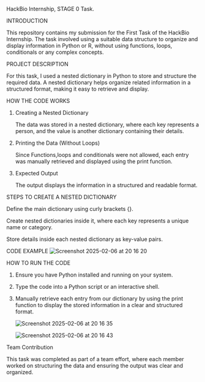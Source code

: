 HackBio Internship, STAGE 0 Task.



INTRODUCTION

This repository contains my submission for the First Task of the HackBio Internship. The task involved using a suitable data structure to organize and display information in Python or R, without using functions, loops, conditionals or any complex concepts.



PROJECT DESCRIPTION

For this task, I used a nested dictionary in Python to store and structure the required data.
A nested dictionary helps organize related information in a structured format, making it easy to retrieve and display.



HOW THE CODE WORKS

1. Creating a Nested Dictionary

    The data was stored in a nested dictionary, where each key represents a person, and the value is another dictionary containing their details.

2. Printing the Data (Without Loops)

    Since Functions,loops and conditionals were not allowed, each entry was manually retrieved and displayed using the print function.

3. Expected Output

    The output displays the information in a structured and readable format.

   


STEPS TO CREATE A NESTED DICTIONARY

Define the main dictionary using curly brackets {}.

Create nested dictionaries inside it, where each key represents a unique name or category.

Store details inside each nested dictionary as key-value pairs.



   
CODE EXAMPLE
![Screenshot 2025-02-06 at 20 16 20](https://github.com/user-attachments/assets/f31f1c68-1596-40c5-94e8-80cbcf6da993)

HOW TO RUN THE CODE

1. Ensure you have Python installed and running on your system.

2. Type the code into a Python script or an interactive shell.
  
3. Manually retrieve each entry from our dictionary by using the print function to display the stored information in a clear and structured format.


   ![Screenshot 2025-02-06 at 20 16 35](https://github.com/user-attachments/assets/4726296e-9862-402d-9032-2017cd0e3d11)

   
   ![Screenshot 2025-02-06 at 20 16 43](https://github.com/user-attachments/assets/51c32255-c8a1-45c4-9d28-743697af1ae9)


Team Contribution

This task was completed as part of a team effort, where each member worked on structuring the data and ensuring the output was clear and organized.





